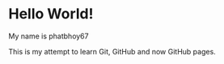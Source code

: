 # Hello World!
My name is phatbhoy67

This is my attempt to learn Git, GitHub and now GitHub pages.
